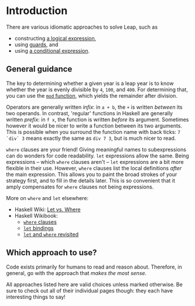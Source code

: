 # Introduction

There are various idiomatic approaches to solve Leap, such as

- constructing [a logical expression][logical-expression],
- using [guards][guards], and
- using [a conditional expression][conditional-expression].


## General guidance

The key to determining whether a given year is a leap year is to know whether the year is evenly divisible by `4`, `100`, and `400`.
For determining that, you can use the [`mod` function][mod-function], which yields the remainder after division.

Operators are generally written _infix_: in `a + b`, the `+` is written _between_ its two operands.
In contrast, 'regular' functions in Haskell are generally written _prefix_: in `f x`, the function is written _before_ its argument.
Sometimes however it would be nicer to write a function between its two arguments.
This is possible when you surround the function name with back ticks: ``7 `div` 3`` means exactly the same as `div 7 3`, but is much nicer to read.

`where` clauses are your friend! Giving meaningful names to subexpressions can do wonders for code readability. `let` expressions allow the same. Being expressions &ndash; which `where` clauses aren't &ndash; `let` expressions are a bit more flexible in their use. However, `where` clauses list the local definitions _after_ the main expression. This allows you to paint the broad strokes of your strategy first, and to fill in the details later. This is so convenient that it amply compensates for `where` clauses not being expressions.

More on `where` and `let` elsewhere:

- Haskell Wiki: [Let vs. Where][haskellwiki-let-vs-where]
- Haskell Wikibook:
  - [`where` clauses][wikibook-where]
  - [`let` bindings][wikibook-let]
  - [`let` and `where` revisited][wikibook-let-vs-where]


## Which approach to use?

Code exists primarily for humans to read and reason about. Therefore, in general, go with the approach that _makes the most sense_.

All approaches listed here are valid choices unless marked otherwise. Be sure to check out all of their individual pages though: they each have interesting things to say!


[conditional-expression]:
    https://exercism.org/tracks/python/exercises/leap/approaches/conditional-expression
    "Approach: a conditional expression"
[guards]:
    https://exercism.org/tracks/python/exercises/leap/approaches/guards
    "Approach: a sequence of guards"
[logical-expression]:
    https://exercism.org/tracks/python/exercises/leap/approaches/logical-expression
    "Approach: a logical expression"


[wikibook-let-vs-where]:
    https://en.wikibooks.org/wiki/Haskell/More_on_functions#let_and_where_revisited
    "Haskell Wikibook: let and where revisited"
[wikibook-let]:
    https://en.wikibooks.org/wiki/Haskell/Next_steps#let_bindings
    "Haskell Wikibook: let bindings"
[wikibook-where]:
    https://en.wikibooks.org/wiki/Haskell/Variables_and_functions#where_clauses
    "Haskell Wikibook: where clauses"
[mod-function]:
    https://hackage.haskell.org/package/base/docs/Prelude.html#v:mod
    "Documentation of `mod` in the Prelude"
[haskellwiki-let-vs-where]:
    https://wiki.haskell.org/Let_vs._Where
    "Haskell Wiki: Let vs. Where"
